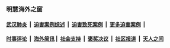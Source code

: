 
### 明慧海外之窗

####  [武汉肺炎](indexes/365.md?t=01150800) &nbsp;|&nbsp;  [迫害案例综述](indexes/328.md?t=01150800) &nbsp;|&nbsp; [迫害致死案例](indexes/277.md?t=01150800)  &nbsp;|&nbsp; [更多迫害案例](indexes/81.md?t=01150800)  &nbsp;|&nbsp; 
####  [时事评论](indexes/251.md?t=01150800) &nbsp;|&nbsp; [海外简讯](indexes/245.md?t=01150800)&nbsp;|&nbsp;  [社会支持](indexes/140.md?t=01150800) &nbsp;|&nbsp; [褒奖决议](indexes/282.md?t=01150800) &nbsp;|&nbsp; [社区报道](indexes/91.md?t=01150800)  &nbsp;|&nbsp; [天人之间](indexes/78.md?t=01150800) 

